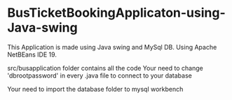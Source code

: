 # BusTicketBookingApplicaton-using-Java-swing
This Application is made using Java swing and MySql DB. Using Apache NetBEans IDE 19.

src/busapplication folder contains all the code 
Your need to change 'dbrootpassword' in every .java file to connect to your database 

Your need to import the database folder to mysql workbench
